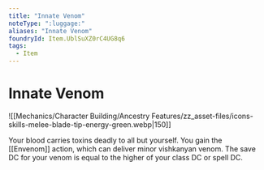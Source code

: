 ```yaml
---
title: "Innate Venom"
noteType: ":luggage:"
aliases: "Innate Venom"
foundryId: Item.UblSuXZ0rC4UG8q6
tags:
  - Item
---
```


# Innate Venom
![[Mechanics/Character Building/Ancestry Features/zz_asset-files/icons-skills-melee-blade-tip-energy-green.webp|150]]

Your blood carries toxins deadly to all but yourself. You gain the [[Envenom]] action, which can deliver minor vishkanyan venom. The save DC for your venom is equal to the higher of your class DC or spell DC.
